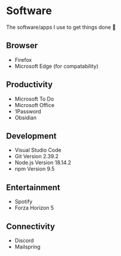 # Software

The software/apps I use to get things done 🚀

## Browser

- Firefox
- Microsoft Edge (for compatability)

## Productivity

- Microsoft To Do
- Microsoft Office
- 1Password
- Obsidian

## Development

- Visual Studio Code
- Git Version 2.39.2
- Node.js Version 18.14.2
- npm Version 9.5

## Entertainment

- Spotify
- Forza Horizon 5

## Connectivity

- Discord
- Mailspring
